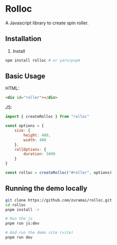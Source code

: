 # Rolloc
A Javascript library to create spin roller.

## Installation
1. Install
```bash
npm install rolloc # or yarn/pnpm
```

## Basic Usage
HTML:
```html
<div id="roller"></div>
```
JS:
```js
import { createRolloc } from "rolloc"

const options = {
    size: {
        height: 400,
        width: 400
    },
    rollOptions: {
        duration: 5000
    }
}

const rolloc = createRolloc("#roller", options)
```

## Running the demo locally
```bash
git clone https://github.com/zuramai/rolloc.git
cd rolloc
pnpm install -r

# Run the js
pnpm run js:dev

# And run the demo site (vite)
pnpm run dev
```